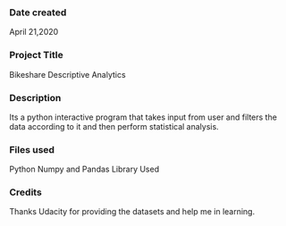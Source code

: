 ### Date created
April 21,2020

### Project Title
Bikeshare Descriptive Analytics

### Description
Its a python interactive program that takes input from user and filters the data according to it and then perform statistical analysis.

### Files used
Python Numpy and Pandas Library Used

### Credits
Thanks Udacity for providing the datasets and help me in learning.

